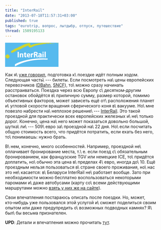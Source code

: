 ```yaml
---
title: "InterRail"
date: "2013-07-18T11:57:31+03:00"
published: true
tags: "eurotrip, вопрос, лытдыбр, отпуск, путешествие"
thread: 1509195133
---
```


[![](/images/3rd-party/logo-interrail.png "InterRail logo")][InterRail]

Как я\ [уже говорил][lonely-planet], подготовка к\ поездке идёт полным ходом. Следующая часть\ --- билеты. Если
посмотреть на\ цены европейских перевозчиков ([DBahn], [SNCF]), то\ можно сразу начинать расстраиваться. Поездка через
всю Европу с\ десятком&#8209;другим остановок обойдётся в\ приличную сумму, размер которой, помимо объективных факторов,
может зависеть ещё от\ расположения планет и\ угловой скорости вращения сферического коня в\ вакууме. Но\ мне повезло
набрести на\ неплохое решение\ --- [InterRail]. Это такой проездной для практически всех европейских железных
и\ не\ только дорог. Конечно, цена на\ него может показаться довольно большой, шутка\ ли\ --- 509\ евро за\ проездной
на\ 22 дня. Но\ если посчитать общую стоимость всего, что придётся потратить, если ехать без него, то\ понимаешь: нужно
брать.

В\ нем, конечно, много особенностей. Например, проездной не\ оплачивает бронирование места, т.\ е. если поезд
с\ обязательным бронированием, как французские TGV или немецкие ICE, то\ придётся доплатить, но\ обычно эта цена
в\ пределах 4\ евро, иногда до\ 10. Ещё проездным нельзя пользоваться в\ стране своего проживания, но\ нас это
не\ касается: в\ Беларуси InterRail не\ работает вообще. Зато при необходимости можно бесплатно воспользоваться
некоторыми паромами и\ даже автобусами (карту со\ всеми действующими маршрутами можно
[взять у них же на сайте][railway-map]).

Свои впечатления постараюсь описать после поездки. Но, может, кто&#8209;нибудь уже пользовался этой услугой и\ сможет
поделиться своим опытом или даже предупредить о\ возможных подводных камнях? Я\ был\ бы весьма признателен.

**UPD**: Детали и впечатления можно прочитать [тут][results].

[DBahn]: http://www.bahn.com/i/view/index.shtml
[lonely-planet]: /post/lonely-planet/
[SNCF]: http://www.sncf.com/en/passengers
[InterRail]: http://www.interrail.eu/
[railway-map]: http://www.interrail.eu/planning/railway-map
[results]: /post/eurotrip-results/
